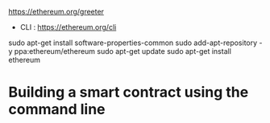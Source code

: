 https://ethereum.org/greeter

* CLI : https://ethereum.org/cli
>
sudo apt-get install software-properties-common
sudo add-apt-repository -y ppa:ethereum/ethereum
sudo apt-get update
sudo apt-get install ethereum
>

# Building a smart contract using the command line


